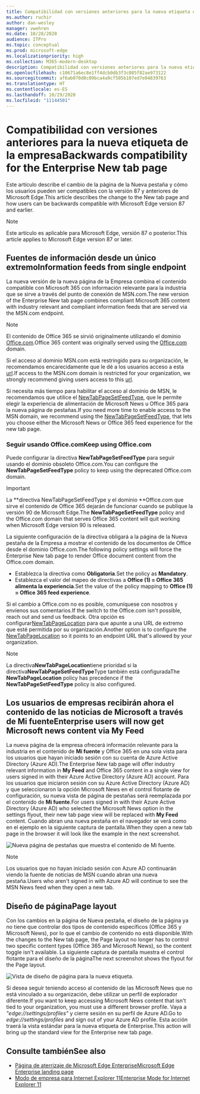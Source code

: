 ```yaml
---
title: Compatibilidad con versiones anteriores para la nueva etiqueta de la empresa
ms.author: ruchir
author: dan-wesley
manager: vwehren
ms.date: 10/28/2020
audience: ITPro
ms.topic: conceptual
ms.prod: microsoft-edge
ms.localizationpriority: high
ms.collection: M365-modern-desktop
description: Compatibilidad con versiones anteriores para la nueva etiqueta de la empresa
ms.openlocfilehash: c10671a6ec8e1ff4dcb0db3f3c085f82ae973122
ms.sourcegitcommit: af6ab070d0c09bca4a9cf505b107ed7e04839763
ms.translationtype: HT
ms.contentlocale: es-ES
ms.lasthandoff: 10/29/2020
ms.locfileid: "11144501"
---
```

# <span data-ttu-id="af0f7-103">Compatibilidad con versiones anteriores para la nueva etiqueta de la empresa</span><span class="sxs-lookup"><span data-stu-id="af0f7-103">Backwards compatibility for the Enterprise New tab page</span></span>

<span data-ttu-id="af0f7-104">Este artículo describe el cambio de la página de la Nueva pestaña y cómo los usuarios pueden ser compatibles con la versión 87 y anteriores de Microsoft Edge.</span><span class="sxs-lookup"><span data-stu-id="af0f7-104">This article describes the change to the New tab page and how users can be backwards compatible with Microsoft Edge version 87 and earlier.</span></span>

> [!NOTE]
> <span data-ttu-id="af0f7-105">Este artículo es aplicable para Microsoft Edge, versión 87 o posterior.</span><span class="sxs-lookup"><span data-stu-id="af0f7-105">This article applies to Microsoft Edge version 87 or later.</span></span>

## <span data-ttu-id="af0f7-106">Fuentes de información desde un único extremo</span><span class="sxs-lookup"><span data-stu-id="af0f7-106">Information feeds from single endpoint</span></span>

<span data-ttu-id="af0f7-107">La nueva versión de la nueva página de la Empresa combina el contenido compatible con Microsoft 365 con información relevante para la industria que se sirve a través del punto de conexión de MSN.com.</span><span class="sxs-lookup"><span data-stu-id="af0f7-107">The new version of the Enterprise New tab page combines compliant Microsoft 365 content with industry relevant and compliant information feeds that are served via the MSN.com endpoint.</span></span>

> [!NOTE]
> <span data-ttu-id="af0f7-108">El contenido de Office 365 se sirvió originalmente utilizando el dominio [Office.com](https://www.office.com).</span><span class="sxs-lookup"><span data-stu-id="af0f7-108">Office 365 content was originally served using the [Office.com](https://www.office.com) domain.</span></span>

<span data-ttu-id="af0f7-109">Si el acceso al dominio MSN.com está restringido para su organización, le recomendamos encarecidamente que le dé a los usuarios acceso a esta [url](https://ntp.msn.com).</span><span class="sxs-lookup"><span data-stu-id="af0f7-109">If access to the MSN.com domain is restricted for your organization, we strongly recommend giving users access to this [url](https://ntp.msn.com).</span></span>

<span data-ttu-id="af0f7-110">Si necesita más tiempo para habilitar el acceso al dominio de MSN, le recomendamos que utilice el [ NewTabPageSetFeedType](https://docs.microsoft.com/deployedge/microsoft-edge-policies#newtabpagesetfeedtype), que le permite elegir la experiencia de alimentación de Microsoft News u Office 365 para la nueva página de pestañas.</span><span class="sxs-lookup"><span data-stu-id="af0f7-110">If you need more time to enable access to the MSN domain, we recommend using the [NewTabPageSetFeedType](https://docs.microsoft.com/deployedge/microsoft-edge-policies#newtabpagesetfeedtype), that lets you choose either the Microsoft News or Office 365 feed experience for the new tab page.</span></span>

### <span data-ttu-id="af0f7-111">Seguir usando Office.com</span><span class="sxs-lookup"><span data-stu-id="af0f7-111">Keep using Office.com</span></span>

 <span data-ttu-id="af0f7-112">Puede configurar la directiva **NewTabPageSetFeedType** para seguir usando el dominio obsoleto Office.com.</span><span class="sxs-lookup"><span data-stu-id="af0f7-112">You can configure the **NewTabPageSetFeedType** policy to keep using the deprecated Office.com domain.</span></span>

> [!IMPORTANT]
> <span data-ttu-id="af0f7-113">La \*\*directiva NewTabPageSetFeedType y el dominio \*\*Office.com que sirve el contenido de Office 365 dejarán de funcionar cuando se publique la versión 90 de Microsoft Edge.</span><span class="sxs-lookup"><span data-stu-id="af0f7-113">The **NewTabPageSetFeedType** policy and the Office.com domain that serves Office 365 content will quit working when Microsoft Edge version 90 is released.</span></span>

<span data-ttu-id="af0f7-114">La siguiente configuración de la directiva obligará a la página de la Nueva pestaña de la Empresa a mostrar el contenido de los documentos de Office desde el dominio Office.com.</span><span class="sxs-lookup"><span data-stu-id="af0f7-114">The following policy settings will force the Enterprise New tab page to render Office document content from the Office.com domain.</span></span>

- <span data-ttu-id="af0f7-115">Establezca la directiva como **Obligatoria**.</span><span class="sxs-lookup"><span data-stu-id="af0f7-115">Set the policy as **Mandatory**.</span></span>
- <span data-ttu-id="af0f7-116">Establezca el valor del mapeo de directivas a **Office (1) = Office 365 alimenta la experiencia**.</span><span class="sxs-lookup"><span data-stu-id="af0f7-116">Set the value of the policy mapping to **Office (1) = Office 365 feed experience**.</span></span>

<span data-ttu-id="af0f7-117">Si el cambio a Office.com no es posible, comuníquese con nosotros y envíenos sus comentarios.</span><span class="sxs-lookup"><span data-stu-id="af0f7-117">If the switch to the Office.com isn't possible, reach out and send us feedback.</span></span> <span data-ttu-id="af0f7-118">Otra opción es configurar[NewTabPageLocation](https://docs.microsoft.com/deployedge/microsoft-edge-policies#newtabpagelocation) para que apunte a una URL de extremo que esté permitida por su organización.</span><span class="sxs-lookup"><span data-stu-id="af0f7-118">Another option is to configure the [NewTabPageLocation](https://docs.microsoft.com/deployedge/microsoft-edge-policies#newtabpagelocation) so it points to an endpoint URL that's allowed by your organization.</span></span>

> [!NOTE]
> <span data-ttu-id="af0f7-119">La directiva**NewTabPageLocation**tiene prioridad si la directiva**NewTabPageSetFeedType**Type también está configurada</span><span class="sxs-lookup"><span data-stu-id="af0f7-119">The **NewTabPageLocation** policy has precedence if the **NewTabPageSetFeedType** policy is also configured.</span></span>

## <span data-ttu-id="af0f7-120">Los usuarios de empresas recibirán ahora el contenido de las noticias de Microsoft a través de Mi fuente</span><span class="sxs-lookup"><span data-stu-id="af0f7-120">Enterprise users will now get Microsoft news content via My Feed</span></span>

<span data-ttu-id="af0f7-121">La nueva página de la empresa ofrecerá información relevante para la industria en el contenido de **Mi fuente** y Office 365 en una sola vista para los usuarios que hayan iniciado sesión con su cuenta de Azure Active Directory (Azure AD).</span><span class="sxs-lookup"><span data-stu-id="af0f7-121">The Enterprise New tab page will offer industry relevant information in **My Feed** and Office 365 content in a single view for users signed in with their Azure Active Directory (Azure AD) account.</span></span> <span data-ttu-id="af0f7-122">Para los usuarios que iniciaron sesión con su Azure Active Directory (Azure AD) y que seleccionaron la opción Microsoft News en el control flotante de configuración, su nueva vista de página de pestañas será reemplazada por el contenido de **Mi fuente**.</span><span class="sxs-lookup"><span data-stu-id="af0f7-122">For users signed in with their Azure Active Directory (Azure AD) who selected the Microsoft News option in the settings flyout, their new tab page view will be replaced with **My Feed** content.</span></span> <span data-ttu-id="af0f7-123">Cuando abran una nueva pestaña en el navegador se verá como en el ejemplo en la siguiente captura de pantalla.</span><span class="sxs-lookup"><span data-stu-id="af0f7-123">When they open a new tab page in the browser it will look like the example in the next screenshot.</span></span>

![Nueva página de pestañas que muestra el contenido de Mi fuente.](media/microsoft-edge-ntp-backward-compatibility/microsoft-edge-ntp-myfeed-view.png)

> [!NOTE]
> <span data-ttu-id="af0f7-125">Los usuarios que no hayan iniciado sesión con Azure AD continuarán viendo la fuente de noticias de MSN cuando abran una nueva pestaña.</span><span class="sxs-lookup"><span data-stu-id="af0f7-125">Users who aren't signed in with Azure AD will continue to see the MSN News feed when they open a new tab.</span></span>

## <span data-ttu-id="af0f7-126">Diseño de página</span><span class="sxs-lookup"><span data-stu-id="af0f7-126">Page layout</span></span>

<span data-ttu-id="af0f7-127">Con los cambios en la página de Nueva pestaña, el diseño de la página ya no tiene que controlar dos tipos de contenido específicos (Office 365 y Microsoft News), por lo que el cambio de contenido no está disponible.</span><span class="sxs-lookup"><span data-stu-id="af0f7-127">With the changes to the New tab page, the Page layout no longer has to control two specific content types (Office 365 and Microsoft News), so the content toggle isn't available.</span></span> <span data-ttu-id="af0f7-128">La siguiente captura de pantalla muestra el control flotante para el diseño de la página</span><span class="sxs-lookup"><span data-stu-id="af0f7-128">The next screenshot shows the flyout for the Page layout.</span></span>

![Vista de diseño de página para la nueva etiqueta.](media/microsoft-edge-ntp-backward-compatibility/microsoft-edge-ntp-page-layout.png)

<span data-ttu-id="af0f7-130">Si desea seguir teniendo acceso al contenido de las Microsoft News que no está vinculado a su organización, debe utilizar un perfil de explorador diferente.</span><span class="sxs-lookup"><span data-stu-id="af0f7-130">If you want to keep accessing Microsoft News content that isn't tied to your organization, you must use a different browser profile.</span></span> <span data-ttu-id="af0f7-131">Vaya a *"edge://settings/profiles"* y cierre sesión en su perfil de Azure AD.</span><span class="sxs-lookup"><span data-stu-id="af0f7-131">Go to  *edge://settings/profiles* and sign out of your Azure AD profile.</span></span> <span data-ttu-id="af0f7-132">Esta acción traerá la vista estándar para la nueva etiqueta de Enterprise.</span><span class="sxs-lookup"><span data-stu-id="af0f7-132">This action will bring up the  standard view for the Enterprise new tab page.</span></span> 

## <span data-ttu-id="af0f7-133">Consulte también</span><span class="sxs-lookup"><span data-stu-id="af0f7-133">See also</span></span>

- [<span data-ttu-id="af0f7-134">Página de aterrizaje de Microsoft Edge Enterprise</span><span class="sxs-lookup"><span data-stu-id="af0f7-134">Microsoft Edge Enterprise landing page</span></span>](https://aka.ms/EdgeEnterprise)
- [<span data-ttu-id="af0f7-135">Modo de empresa para Internet Explorer 11</span><span class="sxs-lookup"><span data-stu-id="af0f7-135">Enterprise Mode for Internet Explorer 11</span></span>](https://docs.microsoft.com/internet-explorer/ie11-deploy-guide/enterprise-mode-overview-for-ie11)
